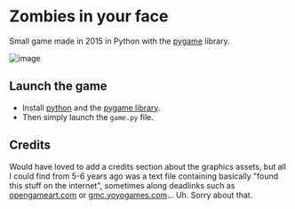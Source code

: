 # Zombies in your face
Small game made in 2015 in Python with the [pygame](https://www.pygame.org/) library.

![image](https://user-images.githubusercontent.com/19146183/103818886-9f570300-5069-11eb-8a60-299773ddb608.png)

## Launch the game
- Install [python](https://www.python.org/downloads/) and the [pygame library](https://www.pygame.org/wiki/GettingStarted).
- Then simply launch the `game.py` file.

## Credits
Would have loved to add a credits section about the graphics assets, but all I could find from 5-6 years ago was a text file containing basically "found this stuff on the internet", sometimes along deadlinks such as [opengameart.com](opengameart.com) or [gmc.yoyogames.com](gmc.yoyogames.com)... Uh. Sorry about that.

